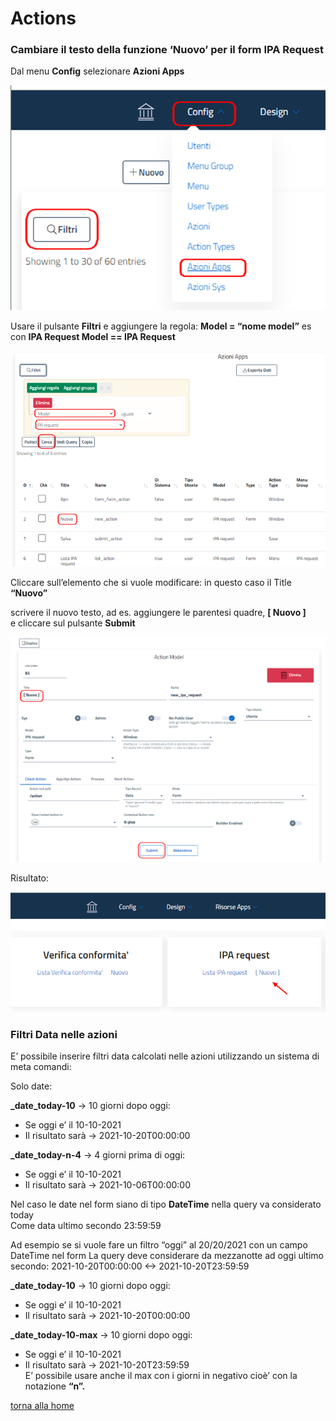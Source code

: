# Actions
### Cambiare il testo della funzione ‘Nuovo’ per il form IPA Request

Dal menu **Config**  selezionare  **Azioni Apps**

![Change the text of the 'New' function for the IPA Request form](../../img/project_structure/change_the_text_img1.png)

Usare il pulsante **Filtri** e aggiungere la regola:  **Model = “nome model”**  es con **IPA Request
Model == IPA Request**  

![Change the text of the 'New' function for the IPA Request form](../../img/project_structure/change_the_text_img2.png)

Cliccare sull’elemento che si vuole modificare:   in questo caso il Title **“Nuovo”**  


scrivere il nuovo testo, ad es. aggiungere le parentesi quadre, **[ Nuovo ]**  
e cliccare sul pulsante **Submit**  

![Change the text of the 'New' function for the IPA Request form](../../img/project_structure/change_the_text_img3.png)


Risultato:  

![Change the text of the 'New' function for the IPA Request form](../../img/project_structure/change_the_text_img4.png)

### Filtri Data nelle azioni
E’ possibile inserire filtri data calcolati nelle azioni utilizzando un sistema di meta comandi:  

Solo date:  

**_date_today-10**  → 10 giorni dopo oggi:  
- Se oggi e’ il 10-10-2021  
- Il risultato sarà →  2021-10-20T00:00:00   

**_date_today-n-4** → 4 giorni prima di oggi:   
- Se oggi e’ il 10-10-2021  
- Il risultato sarà →  2021-10-06T00:00:00  

Nel caso le date nel form siano di tipo **DateTime** nella query va considerato today  
Come data ultimo secondo  23:59:59  

Ad esempio se si vuole fare un filtro “oggi”  al 20/20/2021 con un campo DateTime nel form
La query deve considerare da mezzanotte ad oggi ultimo secondo:
2021-10-20T00:00:00 <-> 2021-10-20T23:59:59

**_date_today-10**  → 10 giorni dopo oggi:  
- Se oggi e’ il 10-10-2021  
- Il risultato sarà →  2021-10-20T00:00:00  

**_date_today-10-max**  → 10 giorni dopo oggi:  
- Se oggi e’ il 10-10-2021  
- Il risultato sarà →  2021-10-20T23:59:59  
E’ possibile usare anche il max con i giorni in negativo cioè’ con la notazione **“n”.**  

[torna alla home](../index.md)
